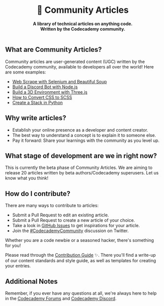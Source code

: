 <div align="center">
  <h1>📝 Community Articles</h1>
  <strong>A library of technical articles on anything code.</strong><br>
  <strong>Written by the Codecademy community.</strong>
</div>
<br>

## What are Community Articles?

Community articles are user-generated content (UGC) written by the Codecademy community, available to developers all over the world! Here are some examples:

- [Web Scrape with Selenium and Beautiful Soup](https://www.codecademy.com/article/caupolicandiaz/web-scrape-with-selenium-and-beautiful-soup)
- [Build a Discord Bot with Node.js](https://www.codecademy.com/article/christine_yang/build-a-discord-bot-with-node-js)
- [Build a 3D Environment with Three.js](https://www.codecademy.com/article/brandondusch/build-a-3d-environment-with-three-js)
- [How to Convert CSS to SCSS](https://www.codecademy.com/article/kyrathompson/how-to-convert-css-to-scss)
- [Create a Stack in Python](https://www.codecademy.com/article/stevenswiniarski/create-a-stack-in-python )

## Why write articles?

- Establish your online presence as a developer and content creator.
- The best way to understand a concept is to explain it to someone else.
- Pay it forward: Share your learnings with the community as you level up.

## What stage of development are we in right now?

This is currently the beta phase of Community Articles. We are aiming to release 20 articles written by beta authors/Codecademy superusers. Let us know what you think!

## How do I contribute?

There are many ways to contribute to articles:

- Submit a Pull Request to edit an existing article.
- Submit a Pull Request to create a new article of your choice.
- Take a look in [GitHub Issues](https://github.com/Codecademy/docs/issues) to get inspirations for your article.
- Join the [#CodecademyCommunity](https://twitter.com/search?q=%23CodecademyCommunity&src=typed_query&f=live) discussion on Twitter.

Whether you are a code newbie or a seasoned hacker, there's something for you!

Please read through the [Contribution Guide](https://github.com/Codecademy/ugc/blob/main/.github/CONTRIBUTING.md) ✨. There you'll find a write-up of our content standards and style guide, as well as templates for creating your entries.

## Additional Notes

Remember, if you ever have any questions at all, we're always here to help in the [Codecademy Forums](https://discuss.codecademy.com/) and [Codecademy Discord](https://discord.com/invite/codecademy).
